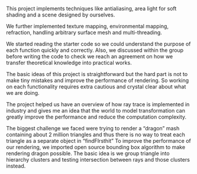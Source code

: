 This project implements techniques like antialiasing, area light for soft shading and a scene designed by ourselves.

We further implemented texture mapping, environmental mapping, refraction, handling arbitrary surface mesh and multi-threading.

We started reading the starter code so we could understand the purpose of each function quickly and correctly. Also, we discussed within the group before writing the code to check we reach an agreement on how we transfer theoretical knowledge into practical works.

The basic ideas of this project is straightforward but the hard part is not to make tiny mistakes and improve the performance of rendering. So working on each functionality requires extra cautious and crystal clear about what we are doing.

The project helped us have an overview of how ray trace is implemented in industry and gives me an idea that the world to model transformation can greatly improve the performance and reduce the computation complexity.

The biggest challenge we faced were trying to render a “dragon” mash containing about 2 million triangles and thus there is no way to treat each triangle as a separate object in “findFIrsthit” To improve the performance of our rendering, we imported open source bounding box algorithm to make rendering dragon possible. The basic idea is we group triangle into hierarchy clusters and testing intersection between rays and those clusters instead.

